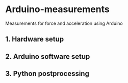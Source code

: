 # Arduino-measurements
Measurements for force and acceleration using Arduino

## 1. Hardware setup


## 2. Arduino software setup


## 3. Python postprocessing
